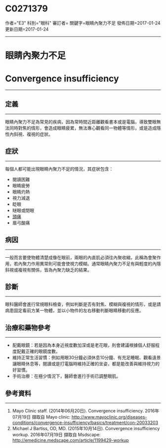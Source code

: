 # C0271379
作者="E3"
科別="眼科"
審訂者=
關鍵字=眼睛內聚力不足
發佈日期=2017-01-24
更新日期=2017-01-24

----------
# 眼睛內聚力不足 
# Convergence insufficiency
----------
## 定義
----------

眼睛內聚力不足為常見的疾病，因為常時間近距離觀看書本或是電腦，導致雙眼無法同時對焦的情形，會造成眼睛疲累，無法專心觀看同一物體等情形，或是造成隱性內斜視、複視的症狀。

## 症狀
----------

每個人都可能出現眼睛內聚力不足的情況，其症狀包含：

- 閱讀困難
- 眼睛疲勞
- 眼睛灼熱
- 視力減退
- 眨眼
- 瞇眼或閉眼
- [頭痛](C0018681)
- 眉弓酸痛
## 病因
----------

一般而言要使物體清楚成像在眼前，兩眼的內直肌必須往內聚收縮，此稱為會聚作用，若內聚力作用異常則可能會使視力模糊。通常眼睛內聚力不足有與輕度的內隱斜視或複視有關係，皆為內聚力缺乏的結果。

## 診斷
----------

眼科醫師會進行常規眼科檢查，例如判斷是否有對焦、模糊與複視的情形，或是請病患固定看前方某一物體，並以小物件的左右移動判斷眼睛移動的反應。

## 治療和藥物參考
----------
- 配戴眼鏡：若是因為本身近視度數加深或是老花眼，則會建議根據個人舒服程度配戴正確的眼鏡度數。
- 維持正常生活習慣：例如用眼30分鐘必須休息10分鐘、有充足睡眠、觀看遠景讓眼睛休息等，閱讀或是打電腦時維持正確的坐姿，都是能改善與維持視力的好習慣。
- 手術治療：在極少情況下，醫師會進行手術已調整眼肌。
## 參考資料
----------
1. Mayo Clinic staff. (2014年06月20日). Convergence insufficiency. 2016年07月19日 擷取自 Mayo clinic: http://www.mayoclinic.org/diseases-conditions/convergence-insufficiency/basics/treatment/con-20033203
2. Michael J Bartiss, OD, MD. (2015年10月14日). Convergence insufficiency workup. 2016年07月19日 擷取自 Msdscape: http://emedicine.medscape.com/article/1199429-workup

 

